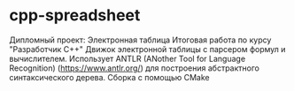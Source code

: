 # cpp-spreadsheet
Дипломный проект: Электронная таблица
Итоговая работа по курсу "Разработчик C++"
Движок электронной таблицы с парсером формул и вычислителем.
Использует ANTLR (ANother Tool for Language Recognition) (https://www.antlr.org/) для построения абстрактного синтаксического дерева.
Сборка с помощью CMake
